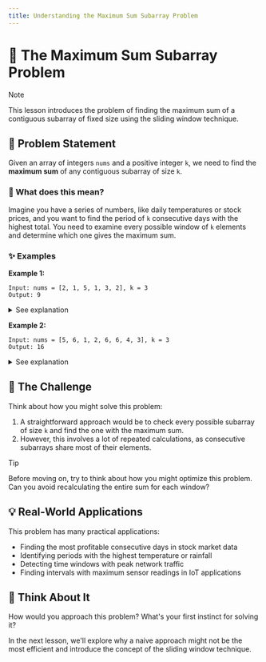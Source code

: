 ```yaml
---
title: Understanding the Maximum Sum Subarray Problem
---
```


# 🧩 The Maximum Sum Subarray Problem

> [!NOTE]
> This lesson introduces the problem of finding the maximum sum of a contiguous subarray of fixed size using the sliding window technique.

## 🎯 Problem Statement

Given an array of integers `nums` and a positive integer `k`, we need to find the **maximum sum** of any contiguous subarray of size `k`.

### 🤔 What does this mean?

Imagine you have a series of numbers, like daily temperatures or stock prices, and you want to find the period of `k` consecutive days with the highest total. You need to examine every possible window of `k` elements and determine which one gives the maximum sum.

### ✨ Examples

**Example 1:**
```
Input: nums = [2, 1, 5, 1, 3, 2], k = 3
Output: 9
```

<details>
<summary>See explanation</summary>

If we look at all possible subarrays of size 3:
- [2, 1, 5] = 8
- [1, 5, 1] = 7
- [5, 1, 3] = 9 ← Maximum
- [1, 3, 2] = 6

So the maximum sum is 9, which comes from the subarray [5, 1, 3].
</details>

**Example 2:**
```
Input: nums = [5, 6, 1, 2, 6, 6, 4, 3], k = 3
Output: 16
```

<details>
<summary>See explanation</summary>

If we check all possible subarrays of size 3:
- [5, 6, 1] = 12
- [6, 1, 2] = 9
- [1, 2, 6] = 9
- [2, 6, 6] = 14
- [6, 6, 4] = 16 ← Maximum
- [6, 4, 3] = 13

The maximum sum is 16, from the subarray [6, 6, 4].
</details>

## 🧐 The Challenge

Think about how you might solve this problem:

1. A straightforward approach would be to check every possible subarray of size `k` and find the one with the maximum sum.
2. However, this involves a lot of repeated calculations, as consecutive subarrays share most of their elements.

> [!TIP]
> Before moving on, try to think about how you might optimize this problem. Can you avoid recalculating the entire sum for each window?

## 💡 Real-World Applications

This problem has many practical applications:

- Finding the most profitable consecutive days in stock market data
- Identifying periods with the highest temperature or rainfall
- Detecting time windows with peak network traffic
- Finding intervals with maximum sensor readings in IoT applications

## 🤔 Think About It

How would you approach this problem? What's your first instinct for solving it?

In the next lesson, we'll explore why a naive approach might not be the most efficient and introduce the concept of the sliding window technique. 